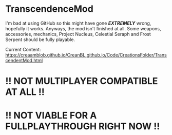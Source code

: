 # TranscendenceMod
I'm bad at using GitHub so this might have gone **_EXTREMELY_** wrong, hopefully it works.
Anyways, the mod isn't finished at all. Some weapons, accessories, mechanics, Project Nucleus, Celestial Seraph and Frost Serpent should be fully playable.

Current Content:
https://creaamblob.github.io/CreanBL.github.io/Code/CreationsFolder/TranscendentMod.html

# !! NOT MULTIPLAYER COMPATIBLE AT ALL !!
# !! NOT VIABLE FOR A FULLPLAYTHROUGH RIGHT NOW !!
